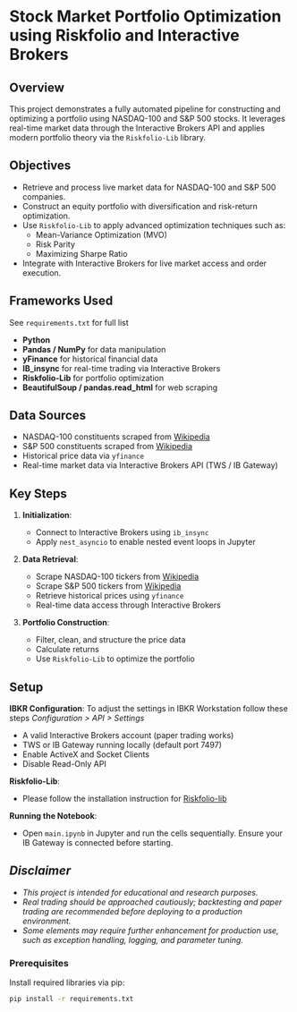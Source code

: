 # Stock Market Portfolio Optimization using Riskfolio and Interactive Brokers

## Overview

This project demonstrates a fully automated pipeline for constructing and optimizing a portfolio using NASDAQ-100 and S&P 500 stocks. It leverages real-time market data through the Interactive Brokers API and applies modern portfolio theory via the `Riskfolio-Lib` library.

## Objectives

- Retrieve and process live market data for NASDAQ-100 and S&P 500 companies.
- Construct an equity portfolio with diversification and risk-return optimization.
- Use `Riskfolio-Lib` to apply advanced optimization techniques such as:
  - Mean-Variance Optimization (MVO)
  - Risk Parity
  - Maximizing Sharpe Ratio
- Integrate with Interactive Brokers for live market access and order execution.

## Frameworks Used
See `requirements.txt` for full list

- **Python**
- **Pandas / NumPy** for data manipulation
- **yFinance** for historical financial data
- **IB_insync** for real-time trading via Interactive Brokers
- **Riskfolio-Lib** for portfolio optimization
- **BeautifulSoup / pandas.read_html** for web scraping

## Data Sources

- NASDAQ-100 constituents scraped from [Wikipedia](https://en.wikipedia.org/wiki/NASDAQ-100)
- S&P 500 constituents scraped from [Wikipedia](https://en.wikipedia.org/wiki/List_of_S%26P_500_companies)
- Historical price data via `yfinance`
- Real-time market data via Interactive Brokers API (TWS / IB Gateway)

## Key Steps

1. **Initialization**:
   - Connect to Interactive Brokers using `ib_insync`
   - Apply `nest_asyncio` to enable nested event loops in Jupyter

2. **Data Retrieval**:
   - Scrape NASDAQ-100 tickers from [Wikipedia](https://en.wikipedia.org/wiki/NASDAQ-100)
   - Scrape S&P 500 tickers from [Wikipedia](https://en.wikipedia.org/wiki/List_of_S%26P_500_companies)
   - Retrieve historical prices using `yfinance`
   - Real-time data access through Interactive Brokers

3. **Portfolio Construction**:
   - Filter, clean, and structure the price data
   - Calculate returns
   - Use `Riskfolio-Lib` to optimize the portfolio

## Setup

**IBKR Configuration**:
To adjust the settings in IBKR Workstation follow these steps *Configuration > API > Settings*
- A valid Interactive Brokers account (paper trading works)
- TWS or IB Gateway running locally (default port 7497)
- Enable ActiveX and Socket Clients
- Disable Read-Only API


**Riskfolio-Lib**:
- Please follow the installation instruction for [Riskfolio-lib](https://riskfolio-lib.readthedocs.io/en/latest/install.html)

**Running the Notebook**:
- Open `main.ipynb` in Jupyter and run the cells sequentially. Ensure your IB Gateway is connected before starting.

## *Disclaimer*
- *This project is intended for educational and research purposes.*
- *Real trading should be approached cautiously; backtesting and paper trading are recommended before deploying to a production environment.*
- *Some elements may require further enhancement for production use, such as exception handling, logging, and parameter tuning.*

### Prerequisites

Install required libraries via pip:

```bash
pip install -r requirements.txt


